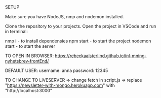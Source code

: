 
SETUP

Make sure you have NodeJS, nmp and nodemon installed. 

Clone the repository to your projects. 
Open the project in VSCode and run in terminal: 

nmp i - to install dependensies 
npm start - to start the project
nodemon start - to start the server

TO OPEN IN BROWSER:
https://rebeckaalsterlind.github.io/inl-mning-nyhetsbrev-frontEnd/

DEFAULT USER: 
username: anna
password: 12345


TO CHANGE TO LIVESERVER =>
change fetch in script.js =>
replace "https://newsletter-with-mongo.herokuapp.com" with "http://localhost:3000"


